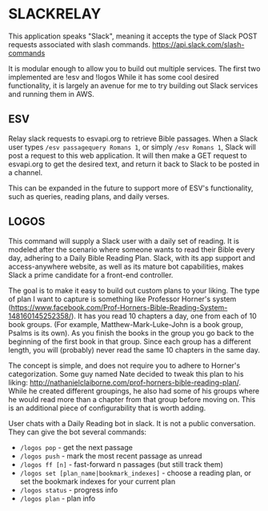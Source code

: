 # SLACKRELAY
This application speaks "Slack", meaning it accepts the type of Slack POST requests associated with slash commands.
https://api.slack.com/slash-commands

It is modular enough to allow you to build out multiple services. The first two implemented are !esv and !logos
While it has some cool desired functionality, it is largely an avenue for me to try building out Slack services
and running them in AWS.

## ESV
Relay slack requests to esvapi.org to retrieve Bible passages. When a Slack user types
`/esv passagequery Romans 1`, or simply `/esv Romans 1`, Slack will post a request to this web application. It will
then make a GET request to esvapi.org to get the desired text, and return it back to Slack to be posted in a channel.

This can be expanded in the future to support more of ESV's functionality, such as queries, reading plans, and daily
verses. 

## LOGOS
This command will supply a Slack user with a daily set of reading. It is modeled after the scenario where
someone wants to read their Bible every day, adhering to a Daily Bible Reading Plan. Slack, with its app support and
access-anywhere website, as well as its mature bot capabilities, makes Slack a prime candidate for a front-end
controller.

The goal is to make it easy to build out custom plans to your liking. The type of plan I want to capture is something like Professor Horner's system
(https://www.facebook.com/Prof-Horners-Bible-Reading-System-148160145252358/). It has you read 10 chapters a day, one
from each of 10 book groups. (For example, Matthew-Mark-Luke-John is a book group, Psalms is its own). As you finish 
the books in the group you go back to the beginning of the first book in that group. Since each group has a different length, you will 
(probably) never read the same 10 chapters in the same day.

The concept is simple, and does not require you to adhere to Horner's categorization. Some guy named Nate decided to tweak this plan to his liking: 
http://nathanielclaiborne.com/prof-horners-bible-reading-plan/. While he created different groupings, he also had some 
of his groups where he would read more than a chapter from that group before moving on. This is an additional piece
of configurability that is worth adding.

User chats with a Daily Reading bot in slack. It is not a public conversation. They can give the bot several commands:
* `/logos pop` - get the next passage
* `/logos push` - mark the most recent passage as unread
* `/logos ff [n]` - fast-forward n passages (but still track them) 
* `/logos set [plan_name|bookmark_indexes]` - choose a reading plan, or set the bookmark indexes for your current plan
* `/logos status` - progress info
* `/logos plan` - plan info
